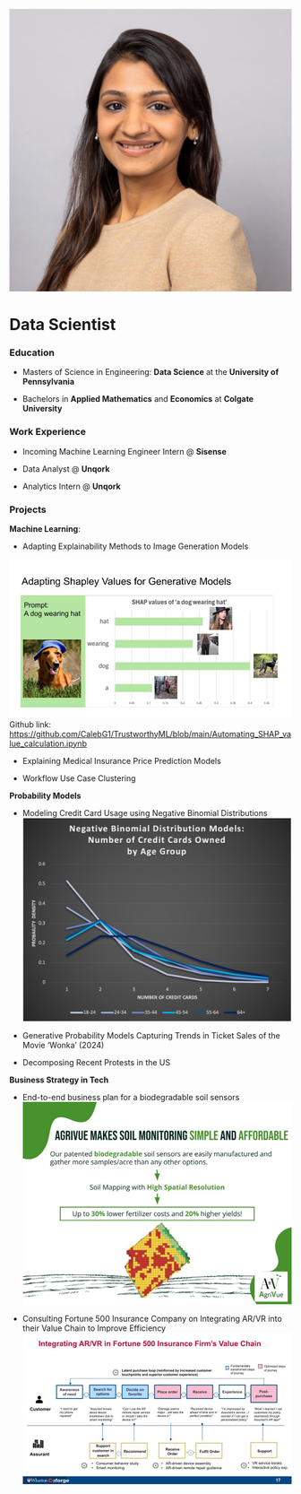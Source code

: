 ![Profile Picture](/docs/assets/Vani_copy.jpg)
# Data Scientist

### Education

* Masters of Science in Engineering: **Data Science** at the **University of Pennsylvania**

* Bachelors in **Applied Mathematics** and **Economics** at **Colgate University**

### Work Experience

* Incoming Machine Learning Engineer Intern @ **Sisense**

* Data Analyst @ **Unqork**

* Analytics Intern @ **Unqork**

### Projects

**Machine Learning**:
* Adapting Explainability Methods to Image Generation Models
    
![Trustworthy ML Project](/docs/assets/Trustworthy_Machine_Learning.jpg)
Github link: https://github.com/CalebG1/TrustworthyML/blob/main/Automating_SHAP_value_calculation.ipynb

* Explaining Medical Insurance Price Prediction Models

* Workflow Use Case Clustering

**Probability Models**

* Modeling Credit Card Usage using Negative Binomial Distributions
  ![Credit Card Usage Project](/docs/assets/Picture1.jpg)

* Generative Probability Models Capturing Trends in Ticket Sales of the Movie ‘Wonka’ (2024)



* Decomposing Recent Protests in the US

**Business Strategy in Tech**

* End-to-end business plan for a biodegradable soil sensors
 ![Soil Sensors Business Plan](docs/assets/SLIDES12_AgriVue.jpg)

* Consulting Fortune 500 Insurance Company on Integrating AR/VR into their Value Chain to Improve Efficiency
 ![AR/VR Consulting Project](docs/assets/ARVR.jpg)
